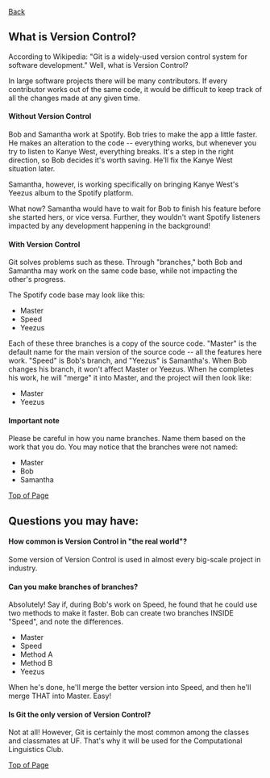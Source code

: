 [Back](Git.md "Git")

## What is Version Control?

According to Wikipedia: "Git is a widely-used version control system for software development." Well, what is Version Control?

In large software projects there will be many contributors. If every contributor works out of the same code, it would be difficult to keep track of all the changes made at any given time. 

#### Without Version Control

Bob and Samantha work at Spotify. Bob tries to make the app a little faster. He makes an alteration to the code -- everything works, but whenever you try to listen to Kanye West, everything breaks. It's a step in the right direction, so Bob decides it's worth saving. He'll fix the Kanye West situation later.

Samantha, however, is working specifically on bringing Kanye West's Yeezus album to the Spotify platform.

What now? Samantha would have to wait for Bob to finish his feature before she started hers, or vice versa. Further, they wouldn't want Spotify listeners impacted by any development happening in the background!

#### With Version Control

Git solves problems such as these. Through "branches," both Bob and Samantha may work on the same code base, while not impacting the other's progress.

The Spotify code base may look like this:

 * Master
 * Speed
 * Yeezus

Each of these three branches is a copy of the source code. "Master" is the default name for the main version of the source code -- all the features here work. "Speed" is Bob's branch, and "Yeezus" is Samantha's. When Bob changes his branch, it won't affect Master or Yeezus. When he completes his work, he will "merge" it into Master, and the project will then look like:

 * Master
 * Yeezus

#### Important note

Please be careful in how you name branches. Name them based on the work that you do. You may notice that the branches were not named:

 * Master
 * Bob
 * Samantha

[Top of Page](#whatisversioncontrol)

## Questions you may have:

#### How common is Version Control in "the real world"?

Some version of Version Control is used in almost every big-scale project in industry.

#### Can you make branches of branches?

Absolutely! Say if, during Bob's work on Speed, he found that he could use two methods to make it faster. Bob can create two branches INSIDE "Speed", and note the differences.

 * Master
 * Speed
  * Method A
  * Method B
 * Yeezus

When he's done, he'll merge the better version into Speed, and then he'll merge THAT into Master. Easy! 

#### Is Git the only version of Version Control?

Not at all! However, Git is certainly the most common among the classes and classmates at UF. That's why it will be used for the Computational Linguistics Club.

[Top of Page](#whatisgit)